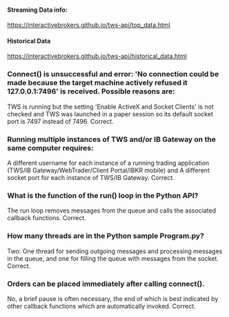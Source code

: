 #### Streaming Data info:
https://interactivebrokers.github.io/tws-api/top_data.html
#### Historical Data
https://interactivebrokers.github.io/tws-api/historical_data.html

### Connect() is unsuccessful and error: 'No connection could be made because the target machine actively refused it 127.0.0.1:7496' is received. Possible reasons are:
TWS is running but the setting 'Enable ActiveX and Socket Clients' is not checked and TWS was launched in a paper session so its default socket port is 7497 instead of 7496. Correct.

### Running multiple instances of TWS and/or IB Gateway on the same computer requires:
A different username for each instance of a running trading application (TWS/IB Gateway/WebTrader/Client Portal/IBKR mobile) and A different socket port for each instance of TWS/IB Gateway. Correct.

### What is the function of the run() loop in the Python API?
The run loop removes messages from the queue and calls the associated callback functions. Correct.

### How many threads are in the Python sample Program.py?
Two: One thread for sending outgoing messages and processing messages in the queue, and one for filling the queue with messages from the socket. Correct.
### Orders can be placed immediately after calling connect().
No, a brief pause is often necessary, the end of which is best indicated by other callback functions which are automatically invoked. Correct.